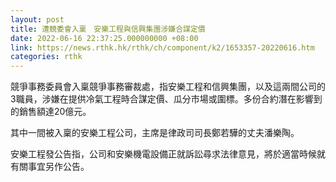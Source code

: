 ```yaml
---
layout: post
title: 遭競委會入稟　安樂工程與信興集團涉嫌合謀定價
date: 2022-06-16 22:37:25.000000000 +08:00
link: https://news.rthk.hk/rthk/ch/component/k2/1653357-20220616.htm
categories: rthk
---
```


競爭事務委員會入稟競爭事務審裁處，指安樂工程和信興集團，以及這兩間公司的3職員，涉嫌在提供冷氣工程時合謀定價、瓜分市場或圍標。多份合約潛在影響到的銷售額達20億元。 

其中一間被入稟的安樂工程公司，主席是律政司司長鄭若驊的丈夫潘樂陶。 

安樂工程發公告指，公司和安樂機電設備正就訴訟尋求法律意見，將於適當時候就有關事宜另作公告。
